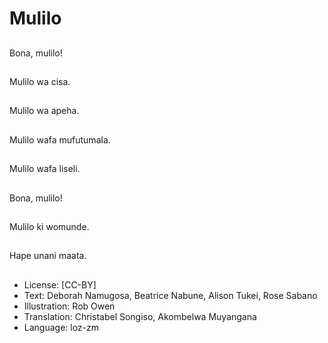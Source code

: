 # Mulilo

##
Bona, mulilo!

##
Mulilo wa cisa.

##
Mulilo wa apeha.

##
Mulilo wafa mufutumala.

##
Mulilo wafa liseli.

##
Bona, mulilo!

##
Mulilo ki womunde.

##
Hape unani maata.

##
* License: [CC-BY]
* Text: Deborah Namugosa, Beatrice Nabune, Alison Tukei, Rose Sabano
* Illustration: Rob Owen
* Translation: Christabel Songiso, Akombelwa Muyangana
* Language: loz-zm
